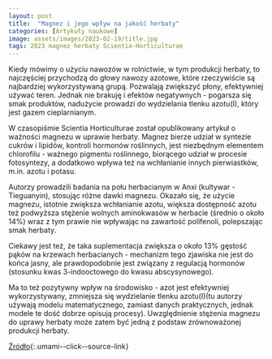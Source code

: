 ```yaml
---
layout: post
title:  "Magnez i jego wpływ na jakość herbaty"
categories: [Artykuły naukowe]
image: assets/images/2023-02-19/title.jpg
tags: 2023 magnez herbaty Scientia-Horticulturae
---
```


Kiedy mówimy o użyciu nawozów w rolnictwie, w tym produkcji herbaty, to najczęściej przychodzą do głowy nawozy azotowe, które rzeczywiście są najbardziej wykorzystywaną grupą. Pozwalają zwiększyć płony, efektywniej używać teren. Jednak nie brakuję i efektów negatywnych - pogarsza się smak produktów, nadużycie prowadzi do wydzielania tlenku azotu(I), który jest gazem cieplarnianym. 

W czasopiśmie Scientia Horticulturae został opublikowany artykuł o ważności magnezu w uprawie herbaty. Magnez bierze udział w syntezie cukrów i lipidów, kontroli hormonów roślinnych, jest niezbędnym elementem chlorofilu - ważnego pigmentu roślinnego, biorącego udział w procesie fotosyntezy, a dodatkowo wpływa też na wchłanianie innych pierwiastków, m.in. azotu i potasu.

Autorzy prowadzili badania na połu herbacianym w Anxi (kultywar - Tieguanyin), stosując różne dawki magnezu. Okazało się, że użycie magnezu, istotnie zwiększa wchłanianie azotu, większa dostępność azotu też podwyższa stężenie wolnych aminokwasów w herbacie (średnio o około 14%) wraz z tym prawie nie wpływając na zawartość polifenoli, polepszając smak herbaty. 

Ciekawy jest też, że taka suplementacja zwiększa o około 13% gęstość pąków na krzewach herbacianych - mechanizm tego zjawiska nie jest do końca jasny, ale prawdopodobnie jest związany z regulacją hormonów (stosunku kwas 3-indooctowego do kwasu abscysynowego).

Ma to też pozytywny wpływ na środowisko - azot jest efektywniej wykorzystywany, zmniejsza się wydzielanie tlenku azotu(I)(tu autorzy używają modelu matematycznego, zamiast danych praktycznych, jednak modele te dość dobrze opisują procesy). Uwzględnienie stężenia magnezu do uprawy herbaty może zatem być jedną z podstaw zrównoważonej produkcji herbaty.  

[Źródło](https://doi.org/10.1016/j.scienta.2022.111590){:.umami--click--source-link}



